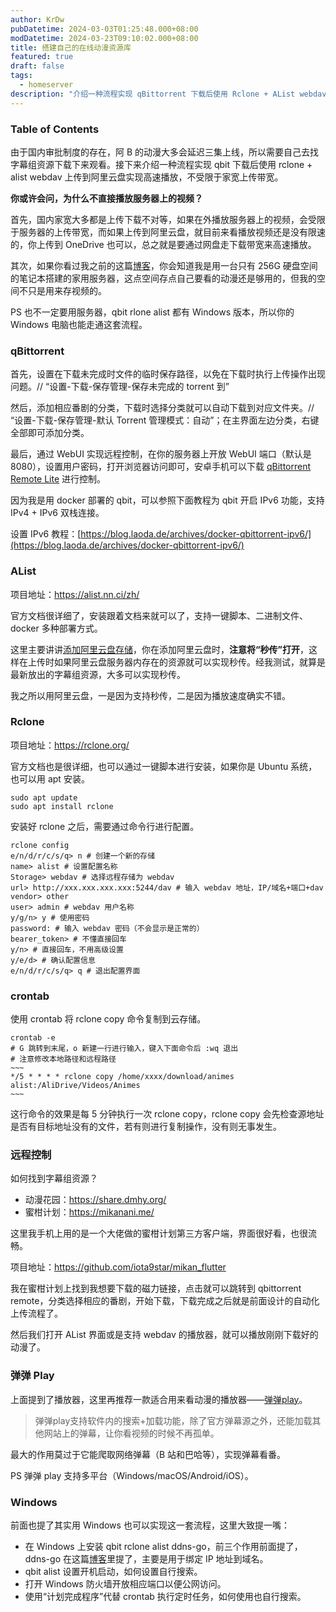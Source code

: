 ```yaml
---
author: KrDw
pubDatetime: 2024-03-03T01:25:48.000+08:00
modDatetime: 2024-03-23T09:10:02.000+08:00
title: 搭建自己的在线动漫资源库
featured: true
draft: false
tags:
  - homeserver
description: "介绍一种流程实现 qBittorrent 下载后使用 Rclone + AList webdav 上传到阿里云盘实现高速播放，不受限于家宽上传带宽。"
---
```


### Table of Contents

由于国内审批制度的存在，阿 B 的动漫大多会延迟三集上线，所以需要自己去找字幕组资源下载下来观看。接下来介绍一种流程实现 qbit 下载后使用 rclone + alist webdav 上传到阿里云盘实现高速播放，不受限于家宽上传带宽。

**你或许会问，为什么不直接播放服务器上的视频？**

首先，国内家宽大多都是上传下载不对等，如果在外播放服务器上的视频，会受限于服务器的上传带宽，而如果上传到阿里云盘，就目前来看播放视频还是没有限速的，你上传到 OneDrive 也可以，总之就是要通过网盘走下载带宽来高速播放。

其次，如果你看过我之前的这篇[博客](https://k1r.in/posts/building-homeserver-with-laptop/)，你会知道我是用一台只有 256G 硬盘空间的笔记本搭建的家用服务器，这点空间存点自己要看的动漫还是够用的，但我的空间不只是用来存视频的。

PS 也不一定要用服务器，qbit rlone alist 都有 Windows 版本，所以你的 Windows 电脑也能走通这套流程。

### qBittorrent

首先，设置在下载未完成时文件的临时保存路径，以免在下载时执行上传操作出现问题。// “设置-下载-保存管理-保存未完成的 torrent 到”

然后，添加相应番剧的分类，下载时选择分类就可以自动下载到对应文件夹。// “设置-下载-保存管理-默认 Torrent 管理模式：自动”；在主界面左边分类，右键全部即可添加分类。

最后，通过 WebUI 实现远程控制，在你的服务器上开放 WebUI 端口（默认是 8080），设置用户密码，打开浏览器访问即可，安卓手机可以下载 [qBittorrent Remote Lite](https://play.google.com/store/apps/details?id=me.fengmlo.qbRemoteFree&hl=zh_CN) 进行控制。

因为我是用 docker 部署的 qbit，可以参照下面教程为 qbit 开启 IPv6 功能，支持 IPv4 + IPv6 双栈连接。

设置 IPv6 教程：[https://blog.laoda.de/archives/docker-qbittorrent-ipv6/](https://blog.laoda.de/archives/docker-qbittorrent-ipv6/)

### AList

项目地址：https://alist.nn.ci/zh/

官方文档很详细了，安装跟着文档来就可以了，支持一键脚本、二进制文件、docker 多种部署方式。

这里主要讲讲[添加阿里云盘存储](https://alist.nn.ci/zh/guide/drivers/aliyundrive_open.html)，你在添加阿里云盘时，**注意将“秒传”打开**，这样在上传时如果阿里云盘服务器内存在的资源就可以实现秒传。经我测试，就算是最新放出的字幕组资源，大多可以实现秒传。

我之所以用阿里云盘，一是因为支持秒传，二是因为播放速度确实不错。

### Rclone

项目地址：https://rclone.org/

官方文档也是很详细，也可以通过一键脚本进行安装，如果你是 Ubuntu 系统，也可以用 apt 安装。

```shell
sudo apt update
sudo apt install rclone
```

安装好 rclone 之后，需要通过命令行进行配置。

```shell
rclone config
e/n/d/r/c/s/q> n # 创建一个新的存储
name> alist # 设置配置名称
Storage> webdav # 选择远程存储为 webdav
url> http://xxx.xxx.xxx.xxx:5244/dav # 输入 webdav 地址，IP/域名+端口+dav
vendor> other
user> admin # webdav 用户名称
y/g/n> y # 使用密码
password: # 输入 webdav 密码（不会显示是正常的）
bearer_token> # 不懂直接回车
y/n> # 直接回车，不用高级设置
y/e/d> # 确认配置信息
e/n/d/r/c/s/q> q # 退出配置界面
```

### crontab

使用 crontab 将 rclone copy 命令复制到云存储。

```shell
crontab -e
# G 跳转到末尾，o 新建一行进行输入，键入下面命令后 :wq 退出
# 注意修改本地路径和远程路径
~~~
*/5 * * * * rclone copy /home/xxxx/download/animes alist:/AliDrive/Videos/Animes
~~~
```

这行命令的效果是每 5 分钟执行一次 rclone copy，rclone copy 会先检查源地址是否有目标地址没有的文件，若有则进行复制操作，没有则无事发生。

### 远程控制

如何找到字幕组资源？

- 动漫花园：https://share.dmhy.org/
- 蜜柑计划：https://mikanani.me/

这里我手机上用的是一个大佬做的蜜柑计划第三方客户端，界面很好看，也很流畅。

项目地址：https://github.com/iota9star/mikan_flutter

我在蜜柑计划上找到我想要下载的磁力链接，点击就可以跳转到 qbittorrent remote，分类选择相应的番剧，开始下载，下载完成之后就是前面设计的自动化上传流程了。

然后我们打开 AList 界面或是支持 webdav 的播放器，就可以播放刚刚下载好的动漫了。

### 弹弹 Play

上面提到了播放器，这里再推荐一款适合用来看动漫的播放器——[弹弹play](https://www.dandanplay.com/)。

> 弹弹play支持软件内的搜索+加载功能，除了官方弹幕源之外，还能加载其他网站上的弹幕，让你看视频的时候不再孤单。

最大的作用莫过于它能爬取网络弹幕（B 站和巴哈等），实现弹幕看番。

PS 弹弹 play 支持多平台（Windows/macOS/Android/iOS）。

### Windows

前面也提了其实用 Windows 也可以实现这一套流程，这里大致提一嘴：

- 在 Windows 上安装 qbit rclone alist ddns-go，前三个作用前面提了，ddns-go 在这篇[博客](https://k1r.in/posts/building-homeserver-with-laptop/)里提了，主要是用于绑定 IP 地址到域名。
- qbit alist 设置开机启动，如何设置自行搜索。
- 打开 Windows 防火墙开放相应端口以便公网访问。
- 使用“计划完成程序”代替 crontab 执行定时任务，如何使用也自行搜索。
